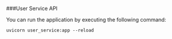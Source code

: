 ###User Service API

You can run the application by executing the following command:

`uvicorn user_service:app --reload`